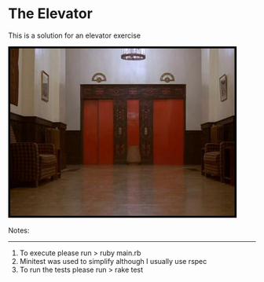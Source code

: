 The Elevator
======================
This is a solution for  an elevator exercise 

![Screenshot](/doc/elevator.jpg)

Notes:
---- --

1. To execute please run \> ruby main.rb
2. Minitest was used to simplify although I usually use rspec
3. To run the tests please run \> rake test



